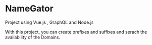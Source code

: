 # NameGator

Project using Vue.js , GraphQL and Node.js

With this project, you can create prefixes and suffixes and serach the availability of the Domains.
